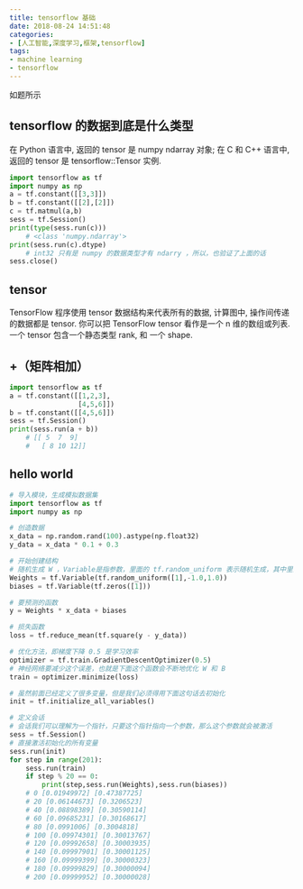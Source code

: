 ```yaml
---
title: tensorflow 基础
date: 2018-08-24 14:51:48
categories:
- [人工智能,深度学习,框架,tensorflow]
tags:
- machine learning
- tensorflow
---
```

如题所示

<!-- more -->

## tensorflow 的数据到底是什么类型

在 Python 语言中, 返回的 tensor 是 numpy ndarray 对象; 在 C 和 C++ 语言中, 返回的 tensor 是 tensorflow::Tensor 实例.

```python
import tensorflow as tf
import numpy as np
a = tf.constant([[3,3]])
b = tf.constant([[2],[2]])
c = tf.matmul(a,b)
sess = tf.Session()
print(type(sess.run(c)))
	# <class 'numpy.ndarray'>
print(sess.run(c).dtype)
	# int32 只有是 numpy 的数据类型才有 ndarry ，所以，也验证了上面的话
sess.close()
```

## tensor

TensorFlow 程序使用 tensor 数据结构来代表所有的数据, 计算图中, 操作间传递的数据都是 tensor. 你可以把 TensorFlow tensor 看作是一个 n 维的数组或列表. 一个 tensor 包含一个静态类型 rank, 和 一个 shape. 

## +（矩阵相加）

```python
import tensorflow as tf
a = tf.constant([[1,2,3],
				 [4,5,6]])
b = tf.constant([[4,5,6]])
sess = tf.Session()
print(sess.run(a + b))
	# [[ 5  7  9]
	#	[ 8 10 12]]
```

## hello world

```python
# 导入模块，生成模拟数据集
import tensorflow as tf
import numpy as np

# 创造数据
x_data = np.random.rand(100).astype(np.float32)
y_data = x_data * 0.1 + 0.3

# 开始创建结构
# 随机生成 W ，Variable是指参数，里面的 tf.random_uniform 表示随机生成，其中里面的 [1] 代表 1 维， -1.0 到 1.0 代表取值范围
Weights = tf.Variable(tf.random_uniform([1],-1.0,1.0))
biases = tf.Variable(tf.zeros([1]))

# 要预测的函数
y = Weights * x_data + biases

# 损失函数
loss = tf.reduce_mean(tf.square(y - y_data))

# 优化方法，即梯度下降 0.5 是学习效率
optimizer = tf.train.GradientDescentOptimizer(0.5)
# 神经网络要减少这个误差，也就是下面这个函数会不断地优化 W 和 B
train = optimizer.minimize(loss)

# 虽然前面已经定义了很多变量，但是我们必须得用下面这句话去初始化
init = tf.initialize_all_variables()

# 定义会话
# 会话我们可以理解为一个指针，只要这个指针指向一个参数，那么这个参数就会被激活
sess = tf.Session()
# 直接激活初始化的所有变量
sess.run(init)
for step in range(201):
    sess.run(train)
    if step % 20 == 0:
        print(step,sess.run(Weights),sess.run(biases))
	# 0 [0.01949972] [0.47387725]
	# 20 [0.06144673] [0.3206523]
	# 40 [0.08898389] [0.30590114]
	# 60 [0.09685231] [0.30168617]
	# 80 [0.0991006] [0.3004818]
	# 100 [0.09974301] [0.30013767]
	# 120 [0.09992658] [0.30003935]
	# 140 [0.09997901] [0.30001125]
	# 160 [0.09999399] [0.30000323]
	# 180 [0.09999829] [0.30000094]
	# 200 [0.09999952] [0.30000028]	
```
